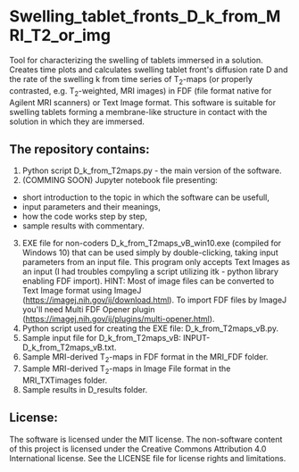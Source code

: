 # Swelling_tablet_fronts_D_k_from_MRI_T2_or_img
Tool for characterizing the swelling of tablets immersed in a solution. Creates time plots and calculates swelling tablet front's diffusion rate D and the rate of the swelling k from time series of T<sub>2</sub>-maps (or properly contrasted, e.g. T<sub>2</sub>-weighted, MRI images) in FDF (file format native for Agilent MRI scanners) or Text Image format. This software is suitable for swelling tablets forming a membrane-like structure in contact with the solution in which they are immersed.

## The repository contains:
1. Python script D_k_from_T2maps.py - the main version of the software.
2. (COMMING SOON) Jupyter notebook file presenting:
- short introduction to the topic in which the software can be usefull,
- input parameters and their meanings,
- how the code works step by step,
- sample results with commentary.
3. EXE file for non-coders D_k_from_T2maps_vB_win10.exe (compiled for Windows 10) that can be used simply by double-clicking, taking input parameters from an input file. This program only accepts Text Images as an input (I had troubles compyling a script utilizing itk - python library enabling FDF import). HINT: Most of image files can be converted to Text Image format using ImageJ (https://imagej.nih.gov/ij/download.html). To import FDF files by ImageJ you'll need Multi FDF Opener plugin (https://imagej.nih.gov/ij/plugins/multi-opener.html).
4. Python script used for creating the EXE file: D_k_from_T2maps_vB.py.
5. Sample input file for D_k_from_T2maps_vB: INPUT-D_k_from_T2maps_vB.txt.
6. Sample MRI-derived T<sub>2</sub>-maps in FDF format in the MRI_FDF folder.
7. Sample MRI-derived T<sub>2</sub>-maps in Image File format in the MRI_TXTimages folder.
8. Sample results in D_results folder.

## License:
The software is licensed under the MIT license. The non-software content of this project is licensed under the Creative Commons Attribution 4.0 International license. See the LICENSE file for license rights and limitations.
